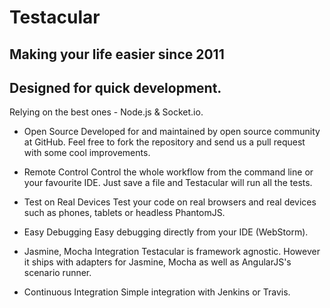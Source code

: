 # Testacular

## Making your life easier since 2011



## Designed for quick development.

Relying on the best ones - Node.js & Socket.io.


* Open Source
   Developed for and maintained by open source community at GitHub. Feel free to fork the repository and send us a pull request with some cool improvements.


* Remote Control
   Control the whole workflow from the command line or your favourite IDE. Just save a file and Testacular will run all the tests.


* Test on Real Devices
  Test your code on real browsers and real devices such as phones, tablets or headless PhantomJS.


* Easy Debugging
  Easy debugging directly from your IDE (WebStorm).


* Jasmine, Mocha Integration
  Testacular is framework agnostic. However it ships with adapters for Jasmine, Mocha as well as AngularJS's scenario runner.


* Continuous Integration
  Simple integration with Jenkins or Travis.

